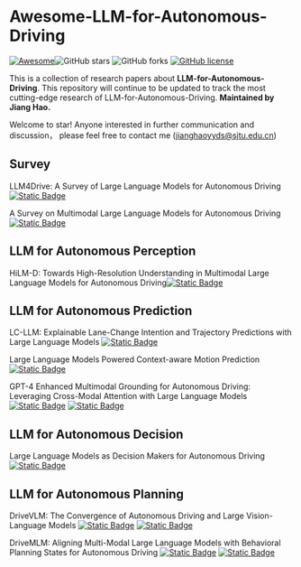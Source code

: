 # Awesome-LLM-for-Autonomous-Driving

[![Awesome](https://cdn.rawgit.com/sindresorhus/awesome/d7305f38d29fed78fa85652e3a63e154dd8e8829/media/badge.svg)](https://github.com/sindresorhus/awesome)![GitHub stars](https://img.shields.io/github/stars/Sunstroperao/Awesome-LLM-for-Autonomous-Driving?color=yellow) ![GitHub forks](https://img.shields.io/github/forks/Sunstroperao/Awesome-LLM-for-Autonomous-Driving?color=9cf) [![GitHub license](https://img.shields.io/github/license/Sunstroperao/Awesome-LLM-for-Autonomous-Driving)](https://github.com/Sunstroperao/Awesome-LLM-for-Autonomous-Driving/blob/main/LICENSE)

This is a collection of research papers about **LLM-for-Autonomous-Driving**. This repository will continue to be updated to track the most cutting-edge research of LLM-for-Autonomous-Driving. **Maintained by Jiang Hao.**

Welcome to star! Anyone interested in further communication and discussion， please feel free to contact me (jianghaoyyds@sjtu.edu.cn)

## Survey
LLM4Drive: A Survey of Large Language Models for Autonomous Driving [![Static Badge](https://img.shields.io/badge/paper_link-green)](https://arxiv.org/abs/2311.01043)

A Survey on Multimodal Large Language Models for Autonomous Driving [![Static Badge](https://img.shields.io/badge/paper_link-green)](https://arxiv.org/abs/2311.12320)

## LLM for Autonomous Perception
HiLM-D: Towards High-Resolution Understanding in Multimodal Large Language Models for Autonomous Driving[![Static Badge](https://img.shields.io/badge/paper_link-green)](https://arxiv.org/abs/2309.05186)


## LLM for Autonomous Prediction
LC-LLM: Explainable Lane-Change Intention and Trajectory Predictions with Large Language Models [![Static Badge](https://img.shields.io/badge/paper_link-green)](https://arxiv.org/abs/2403.18344)

Large Language Models Powered Context-aware Motion Prediction [![Static Badge](https://img.shields.io/badge/paper_link-green)](https://arxiv.org/pdf/2403.11057)

GPT-4 Enhanced Multimodal Grounding for Autonomous Driving: Leveraging Cross-Modal Attention with Large Language Models [![Static Badge](https://img.shields.io/badge/paper_link-green)](https://arxiv.org/abs/2312.03543) [![Static Badge](https://img.shields.io/badge/paper_code-8A2BE2)](https://github.com/Petrichor625/Talk2car_CAVG)

## LLM for Autonomous Decision
Large Language Models as Decision Makers for Autonomous Driving [![Static Badge](https://img.shields.io/badge/paper_link-green)](https://openreview.net/forum?id=NkYCuGM7E2)

## LLM for Autonomous Planning
DriveVLM: The Convergence of Autonomous Driving and Large Vision-Language Models [![Static Badge](https://img.shields.io/badge/paper_link-green)](https://arxiv.org/abs/2402.12289) [![Static Badge](https://img.shields.io/badge/paper_code-8A2BE2)](https://tsinghua-mars-lab.github.io/DriveVLM/)

DriveMLM: Aligning Multi-Modal Large Language Models with Behavioral Planning States for Autonomous Driving [![Static Badge](https://img.shields.io/badge/paper_link-green)](https://arxiv.org/abs/2312.09245) [![Static Badge](https://img.shields.io/badge/paper_code-8A2BE2)](https://github.com/OpenGVLab/DriveMLM)
